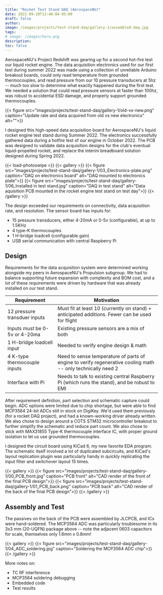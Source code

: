 ```yaml
---
title: "Rocket Test Stand DAQ (AerospaceNU)"
date: 2022-09-20T13:48:04-05:00
draft: false
author:
image: /images/projects/test-stand-daq/gallery-1/assembled-daq.jpg
tags:
# image: /images/hero.png
description:
toc: false
---
```


AerospaceNU's Project Redshift was gearing up for a second hot-fire test our liquid rocket engine. The data acquisition electronics used for our first test during summer 2022 was made using a collection of unreliable Arduino breakout boards, could only read temperature from grounded thermocouples, and read pressure from our 10 pressure transducers at 5hz -- much too slow to determine what exactly happened during the first test. We needed a solution that could read pressure sensors at faster than 100hz, was robust to accidental ESD damage, and properly support grounded thermocouples.

{{< figure src="images/projects/test-stand-daq/gallery-1/old-vs-new.png" caption="Update rate and data acquired from old vs new electronics" alt="">}}

I designed this high-speed data acquisition board for AerospaceNU's liquid rocket engine test stand during Summer 2022. The electronics successfully gathered data during a hotfire test of our engine in October 2022. The PCB was designed to validate data acquisition designs for the club's eventual liquid-propelled rocket, and replace the interim breadboard solution designed during Spring 2022. 

{{< load-photoswipe >}}
{{< gallery >}} 
  {{< figure src="images/projects/test-stand-daq/gallery-1/03_Electronics-plate.png" caption="DAQ on electronics board" alt="DAQ mounted to electronics plate">}}
  {{< figure src="images/projects/test-stand-daq/gallery-1/06_Installed in test stand.jpg" caption="DAQ in test stand" alt="Data aquisition PCB mounted in the rocket engine test stand on test day">}}
{{< /gallery >}}

The design exceeded our requirements on connectivity, data acquisition rate, and resolution. The sensor board has inputs for:

- 15 pressure transducers, either 4-20mA or 0-5v (configurable), at up to 1.5KHz
- 4 type-K thermocouples
- 1 H-bridge loadcell (configurable gain)
- USB serial communication with central Raspberry Pi

## Design

Requirements for the data acquisition system were determined working alongside my peers in AerospaceNU's Propulsion subgroup. We had to balance supporting future expansion with complexity and BOM cost, and a lot of these requirements were driven by hardware that was already installed on our test stand.

| Requirement | Motivation |
| ----------- | ---------- |
| 12 pressure transduer inputs | Must fit at least 10 (currently on stand) + anticipated additions. Fewer can be used for flight |
| Inputs must be 0-5v or 4-20ma | Existing pressure sensors are a mix of both |
| 1 H-bridge loadcell input | Needed to verify engine design & math |
| 4 K-type thermocouple inputs | Need to sense temperature of parts of engine to verify regenerative cooling math -- only technically need 2 |
| Interface with Pi | Needs to talk to existing central Raspberry Pi (which runs the stand), and be robust to EMI |

After requirement definition, part selection and schematic capture could begin. ADC options were limited due to chip shortage, but were able to find MCP3564 24-bit ADCs still in stock on DigiKey. We'd used them previously (for a rocket DAQ project), and had a known-working driver already written. We also chose to design around a COTS STM32 microcontroller breakout to further simplify the schematic and reduce part count. We also chose to stick with MAX31855 Type-K thermocouple interface IC, with proper ground isolation to let us use grounded thermocouples.

I designed the circuit board using KiCad 6, my new favorite EDA program.  The schematic itself involved a lot of duplicated subcircuits, and KiCad's layout replication plugin was particularly handy in quickly replicating the input filter and switchover layout 15 times. 

{{< gallery >}}
  {{< figure src="images/projects/test-stand-daq/gallery-1/00_PCB_front.jpg" caption="PCB front" alt="CAD render of the front of the final PCB design">}}
  {{< figure src="images/projects/test-stand-daq/gallery-1/01_PCB_back.png" caption="PCB back" alt="CAD render of the back of the final PCB design">}}
{{< /gallery >}}

<!-- {{< gallery dir="images/projects/test-stand-daq/gallery-1" />}} {{< load-photoswipe >}} -->

## Assembly and Test

The passives on the back of the PCB were assembled by JLCPCB, and ICs were hand-soldered. The MCP3564 ADC was particularly troublesome in its 3x3 mm (20-UQFN) package above -- note the adjacent 0603 capacitors for scale, themselves only 1.6mm x 0.8mm! 

{{< gallery >}}
{{< figure src="images/projects/test-stand-daq/gallery-1/04_ADC_soldering.jpg" caption="Soldering the MCP3564 ADC chip">}}
{{< /gallery >}}

More notes on:
- TC RF interference
- MCP3564 soldering debugging
- Embedded code
- Test results
